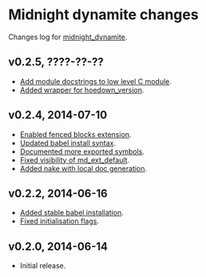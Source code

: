 Midnight dynamite changes
=========================

Changes log for
[midnight_dynamite](https://github.com/gradha/midnight_dynamite).

v0.2.5, ????-??-??
------------------

* [Add module docstrings to low level C
  module](https://github.com/gradha/midnight_dynamite/issues/20).
* [Added wrapper for
  hoedown_version](https://github.com/gradha/midnight_dynamite/issues/21).

v0.2.4, 2014-07-10
------------------

* [Enabled fenced blocks
  extension](https://github.com/gradha/midnight_dynamite/issues/12).
* [Updated babel install
  syntax](https://github.com/gradha/midnight_dynamite/issues/13).
* [Documented more exported
  symbols](https://github.com/gradha/midnight_dynamite/issues/4).
* [Fixed visibility of
  md_ext_default](https://github.com/gradha/midnight_dynamite/issues/17).
* [Added nake with local doc
  generation](https://github.com/gradha/midnight_dynamite/issues/18).

v0.2.2, 2014-06-16
------------------

* [Added stable babel
  installation](https://github.com/gradha/midnight_dynamite/issues/3).
* [Fixed initialisation
  flags](https://github.com/gradha/midnight_dynamite/issues/10).

v0.2.0, 2014-06-14
------------------

* Initial release.
